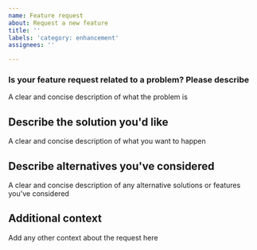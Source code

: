 ```yaml
---
name: Feature request
about: Request a new feature
title: ''
labels: 'category: enhancement'
assignees: ''

---
```


### Is your feature request related to a problem? Please describe
A clear and concise description of what the problem is

## Describe the solution you'd like
A clear and concise description of what you want to happen

## Describe alternatives you've considered
A clear and concise description of any alternative solutions or features you've considered

## Additional context
Add any other context about the request here
